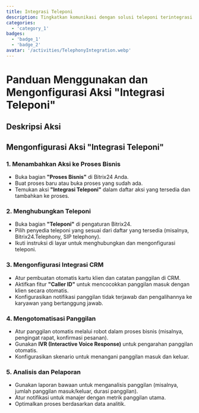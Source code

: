 ```yaml
---
title: Integrasi Teleponi
description: Tingkatkan komunikasi dengan solusi teleponi terintegrasi.
categories: 
  - 'category_1'
badges:
  - 'badge_1'
  - 'badge_2'
avatar: '/activities/TelephonyIntegration.webp'
---
```


# Panduan Menggunakan dan Mengonfigurasi Aksi "Integrasi Teleponi"

## Deskripsi Aksi

## **Mengonfigurasi Aksi "Integrasi Teleponi"**

### 1. Menambahkan Aksi ke Proses Bisnis
- Buka bagian **"Proses Bisnis"** di Bitrix24 Anda.
- Buat proses baru atau buka proses yang sudah ada.
- Temukan aksi **"Integrasi Teleponi"** dalam daftar aksi yang tersedia dan tambahkan ke proses.

### 2. Menghubungkan Teleponi
- Buka bagian **"Teleponi"** di pengaturan Bitrix24.
- Pilih penyedia teleponi yang sesuai dari daftar yang tersedia (misalnya, Bitrix24.Telephony, SIP telephony).
- Ikuti instruksi di layar untuk menghubungkan dan mengonfigurasi teleponi.

### 3. Mengonfigurasi Integrasi CRM
- Atur pembuatan otomatis kartu klien dan catatan panggilan di CRM.
- Aktifkan fitur **"Caller ID"** untuk mencocokkan panggilan masuk dengan klien secara otomatis.
- Konfigurasikan notifikasi panggilan tidak terjawab dan pengalihannya ke karyawan yang bertanggung jawab.

### 4. Mengotomatisasi Panggilan
- Atur panggilan otomatis melalui robot dalam proses bisnis (misalnya, pengingat rapat, konfirmasi pesanan).
- Gunakan **IVR (Interactive Voice Response)** untuk pengarahan panggilan otomatis.
- Konfigurasikan skenario untuk menangani panggilan masuk dan keluar.

### 5. Analisis dan Pelaporan
- Gunakan laporan bawaan untuk menganalisis panggilan (misalnya, jumlah panggilan masuk/keluar, durasi panggilan).
- Atur notifikasi untuk manajer dengan metrik panggilan utama.
- Optimalkan proses berdasarkan data analitik.